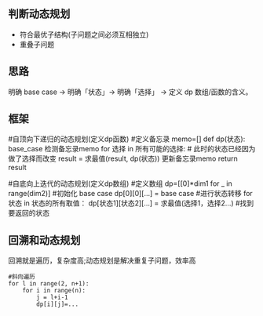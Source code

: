 ## 判断动态规划
* 符合最优子结构(子问题之间必须互相独立)
* 重叠子问题

## 思路
明确 base case -> 明确「状态」-> 明确「选择」 -> 定义 dp 数组/函数的含义。
## 框架
#自顶向下递归的动态规划(定义dp函数)
#定义备忘录
memo=[]
def dp(状态):
    base_case
    检测备忘录memo
    for 选择 in 所有可能的选择:
        # 此时的状态已经因为做了选择而改变
        result = 求最值(result, dp(状态))
    更新备忘录memo
    return result

#自底向上迭代的动态规划(定义dp数组)
#定义数组
dp=[[0]*dim1 for _ in range(dim2)]
#初始化 base case
dp[0][0][...] = base case
#进行状态转移
for 状态 in 状态的所有取值：
    dp[状态1][状态2][...] = 求最值(选择1，选择2...)
#找到要返回的状态

## 回溯和动态规划
回溯就是遍历，复杂度高;动态规划是解决重复子问题，效率高

```
#斜向遍历
for l in range(2, n+1):
    for i in range(n):
        j = l+i-1
        dp[i][j]=...
```